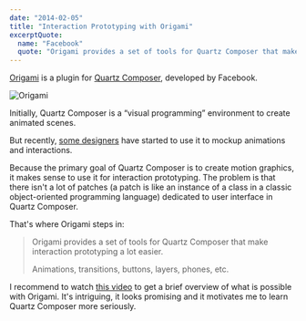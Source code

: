 ```yaml
---
date: "2014-02-05"
title: "Interaction Prototyping with Origami"
excerptQuote:
  name: "Facebook"
  quote: "Origami provides a set of tools for Quartz Composer that make interaction prototyping a lot easier."
---
```


[Origami](http://facebook.github.io/origami/) is a plugin for [Quartz Composer](http://en.wikipedia.org/wiki/Quartz_Composer), developed by Facebook.

![Origami][image]

Initially, Quartz Composer is a “visual programming” environment to create animated scenes.

But recently, [some designers](https://medium.com/the-year-of-the-looking-glass/af182add5a2f) have started to use it to mockup animations and interactions.

Because the primary goal of Quartz Composer is to create motion graphics, it makes sense to use it for interaction prototyping. The problem is that there isn't a lot of patches (a patch is like an instance of a class in a classic object-oriented programming language) dedicated to user interface in Quartz Composer.

That's where Origami steps in:

> Origami provides a set of tools for Quartz Composer that make interaction prototyping a lot easier.
>
> Animations, transitions, buttons, layers, phones, etc.

I recommend to watch [this video](https://vimeo.com/85578380) to get a brief overview of what is possible with Origami. It's intriguing, it looks promising and it motivates me to learn Quartz Composer more seriously.


[image]: /images/posts/2014-02-05-origami.jpg

